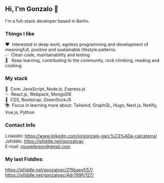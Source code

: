 ## Hi, I'm Gonzalo 👋

I'm a full-stack developer based in Berlin. 

### Things I like

:heart:&nbsp;&nbsp;Interested in deep work, egoless programming and development of meaningfull, positive and sustainable lifestyle patterns.
<br>:white_check_mark:&nbsp;&nbsp;Clean code, maintainability and testing
<br>:telescope:&nbsp;&nbsp; Keep learning, contributing to the community, rock climbing, reading and cooking.

### My stack

:gem:&nbsp;&nbsp;Core: JavaScript, Node.js, Express.js
<br>:sparkles:&nbsp;&nbsp;React.js, Webpack, MongoDB
<br>:art:&nbsp;&nbsp;CSS, Bootstrap, GreenSockJS 
<br>:books:&nbsp;&nbsp;Focus in learning more about: Tailwind, GraphQL, Hugo, Next.js, Netlify, Vue.js, Python

### Contact Info

 LinkedIn: https://www.linkedin.com/in/gonzalo-garc%C3%ADa-calcaterra/
<br>Jsfiddle: https://jsfiddle.net/gonzalogc
<br>E-mail: nouvellegon@gmail.com

### My last Fiddles:
https://jsfiddle.net/gonzalogc/215baeyf/57/
https://jsfiddle.net/gonzalogc/4dr789fj/127/